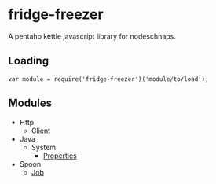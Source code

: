 # fridge-freezer

A pentaho kettle javascript library for nodeschnaps.

## Loading

```JS
var module = require('fridge-freezer')('module/to/load');
```

## Modules
* Http
  * [Client](doc/Http/Client.md)
* Java
  * System
    * [Properties](doc/Java/System/Properties.md)
* Spoon
  * [Job](doc/Spoon/Job.md)

